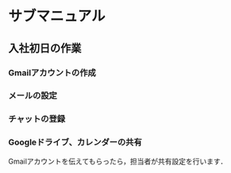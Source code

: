 # サブマニュアル
## 入社初日の作業
### Gmailアカウントの作成
### メールの設定
### チャットの登録
### Googleドライブ、カレンダーの共有
Gmailアカウントを伝えてもらったら，担当者が共有設定を行います．